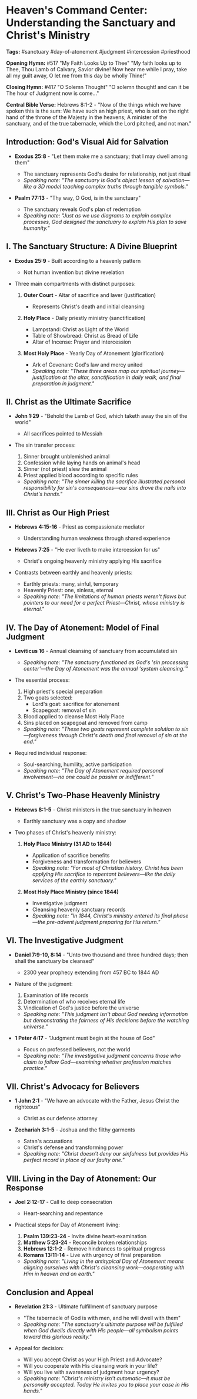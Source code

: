 # Heaven's Command Center: Understanding the Sanctuary and Christ's Ministry

**Tags:** #sanctuary #day-of-atonement #judgment #intercession #priesthood

**Opening Hymn:** #517 "My Faith Looks Up to Thee" "My faith looks up to Thee,
Thou Lamb of Calvary, Savior divine! Now hear me while I pray, take all my guilt
away, O let me from this day be wholly Thine!"

**Closing Hymn:** #417 "O Solemn Thought" "O solemn thought! and can it be The
hour of Judgment now is come..."

**Central Bible Verse:** Hebrews 8:1-2 - "Now of the things which we have spoken
this is the sum: We have such an high priest, who is set on the right hand of
the throne of the Majesty in the heavens; A minister of the sanctuary, and of
the true tabernacle, which the Lord pitched, and not man."

## Introduction: God's Visual Aid for Salvation

- **Exodus 25:8** - "Let them make me a sanctuary; that I may dwell among them"

  - The sanctuary represents God's desire for relationship, not just ritual
  - _Speaking note: "The sanctuary is God's object lesson of salvation—like a 3D
    model teaching complex truths through tangible symbols."_

- **Psalm 77:13** - "Thy way, O God, is in the sanctuary"
  - The sanctuary reveals God's plan of redemption
  - _Speaking note: "Just as we use diagrams to explain complex processes, God
    designed the sanctuary to explain His plan to save humanity."_

## I. The Sanctuary Structure: A Divine Blueprint

- **Exodus 25:9** - Built according to a heavenly pattern

  - Not human invention but divine revelation

- Three main compartments with distinct purposes:

  1. **Outer Court** - Altar of sacrifice and laver (justification)

     - Represents Christ's death and initial cleansing

  2. **Holy Place** - Daily priestly ministry (sanctification)

     - Lampstand: Christ as Light of the World
     - Table of Showbread: Christ as Bread of Life
     - Altar of Incense: Prayer and intercession

  3. **Most Holy Place** - Yearly Day of Atonement (glorification)
     - Ark of Covenant: God's law and mercy united
     - _Speaking note: "These three areas map our spiritual
       journey—justification at the altar, sanctification in daily walk, and
       final preparation in judgment."_

## II. Christ as the Ultimate Sacrifice

- **John 1:29** - "Behold the Lamb of God, which taketh away the sin of the
  world"

  - All sacrifices pointed to Messiah

- The sin transfer process:
  1. Sinner brought unblemished animal
  2. Confession while laying hands on animal's head
  3. Sinner (not priest) slew the animal
  4. Priest applied blood according to specific rules
  - _Speaking note: "The sinner killing the sacrifice illustrated personal
    responsibility for sin's consequences—our sins drove the nails into Christ's
    hands."_

## III. Christ as Our High Priest

- **Hebrews 4:15-16** - Priest as compassionate mediator

  - Understanding human weakness through shared experience

- **Hebrews 7:25** - "He ever liveth to make intercession for us"

  - Christ's ongoing heavenly ministry applying His sacrifice

- Contrasts between earthly and heavenly priests:
  - Earthly priests: many, sinful, temporary
  - Heavenly Priest: one, sinless, eternal
  - _Speaking note: "The limitations of human priests weren't flaws but pointers
    to our need for a perfect Priest—Christ, whose ministry is eternal."_

## IV. The Day of Atonement: Model of Final Judgment

- **Leviticus 16** - Annual cleansing of sanctuary from accumulated sin

  - _Speaking note: "The sanctuary functioned as God's 'sin processing
    center'—the Day of Atonement was the annual 'system cleansing.'"_

- The essential process:

  1. High priest's special preparation
  2. Two goats selected:
     - Lord's goat: sacrifice for atonement
     - Scapegoat: removal of sin
  3. Blood applied to cleanse Most Holy Place
  4. Sins placed on scapegoat and removed from camp

  - _Speaking note: "These two goats represent complete solution to
    sin—forgiveness through Christ's death and final removal of sin at the
    end."_

- Required individual response:
  - Soul-searching, humility, active participation
  - _Speaking note: "The Day of Atonement required personal involvement—no one
    could be passive or indifferent."_

## V. Christ's Two-Phase Heavenly Ministry

- **Hebrews 8:1-5** - Christ ministers in the true sanctuary in heaven

  - Earthly sanctuary was a copy and shadow

- Two phases of Christ's heavenly ministry:

  1. **Holy Place Ministry (31 AD to 1844)**

     - Application of sacrifice benefits
     - Forgiveness and transformation for believers
     - _Speaking note: "For most of Christian history, Christ has been applying
       His sacrifice to repentant believers—like the daily services of the
       earthly sanctuary."_

  2. **Most Holy Place Ministry (since 1844)**
     - Investigative judgment
     - Cleansing heavenly sanctuary records
     - _Speaking note: "In 1844, Christ's ministry entered its final phase—the
       pre-advent judgment preparing for His return."_

## VI. The Investigative Judgment

- **Daniel 7:9-10, 8:14** - "Unto two thousand and three hundred days; then
  shall the sanctuary be cleansed"

  - 2300 year prophecy extending from 457 BC to 1844 AD

- Nature of the judgment:

  1. Examination of life records
  2. Determination of who receives eternal life
  3. Vindication of God's justice before the universe

  - _Speaking note: "This judgment isn't about God needing information but
    demonstrating the fairness of His decisions before the watching universe."_

- **1 Peter 4:17** - "Judgment must begin at the house of God"
  - Focus on professed believers, not the world
  - _Speaking note: "The investigative judgment concerns those who claim to
    follow God—examining whether profession matches practice."_

## VII. Christ's Advocacy for Believers

- **1 John 2:1** - "We have an advocate with the Father, Jesus Christ the
  righteous"

  - Christ as our defense attorney

- **Zechariah 3:1-5** - Joshua and the filthy garments
  - Satan's accusations
  - Christ's defense and transforming power
  - _Speaking note: "Christ doesn't deny our sinfulness but provides His perfect
    record in place of our faulty one."_

## VIII. Living in the Day of Atonement: Our Response

- **Joel 2:12-17** - Call to deep consecration

  - Heart-searching and repentance

- Practical steps for Day of Atonement living:
  1. **Psalm 139:23-24** - Invite divine heart-examination
  2. **Matthew 5:23-24** - Reconcile broken relationships
  3. **Hebrews 12:1-2** - Remove hindrances to spiritual progress
  4. **Romans 13:11-14** - Live with urgency of final preparation
  - _Speaking note: "Living in the antitypical Day of Atonement means aligning
    ourselves with Christ's cleansing work—cooperating with Him in heaven and on
    earth."_

## Conclusion and Appeal

- **Revelation 21:3** - Ultimate fulfillment of sanctuary purpose

  - "The tabernacle of God is with men, and he will dwell with them"
  - _Speaking note: "The sanctuary's ultimate purpose will be fulfilled when God
    dwells directly with His people—all symbolism points toward this glorious
    reality."_

- Appeal for decision:
  - Will you accept Christ as your High Priest and Advocate?
  - Will you cooperate with His cleansing work in your life?
  - Will you live with awareness of judgment hour urgency?
  - _Speaking note: "Christ's ministry isn't automatic—it must be personally
    accepted. Today He invites you to place your case in His hands."_
